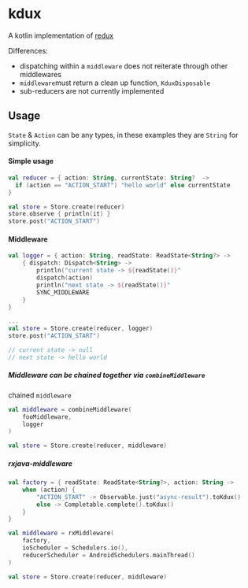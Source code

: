 # kdux

A kotlin implementation of [redux](https://redux.js.org/)

Differences:

- dispatching within a `middleware` does not reiterate through other middlewares
- `middleware`must return a clean up function, `KduxDisposable`
- sub-reducers are not currently implemented

## Usage

`State` & `Action` can be any types, in these examples they are `String` for simplicity.

#### Simple usage

```kotlin
val reducer = { action: String, currentState: String?  ->
  if (action == "ACTION_START") "hello world" else currentState
}

val store = Store.create(reducer)
store.observe { println(it) }
store.post("ACTION_START")
```


#### Middleware

```kotlin
val logger = { action: String, readState: ReadState<String?> ->
    { dispatch: Dispatch<String> ->
        println("current state -> ${readState()}"
        dispatch(action)
        println("next state -> ${readState()}"
        SYNC_MIDDLEWARE
    }
}

...
val store = Store.create(reducer, logger)
store.post("ACTION_START")

// current state -> null
// next state -> hello world
```

##### Middleware can be chained together via `combineMiddleware`

chained `middleware` 

```kotlin
val middleware = combineMiddleware(
    fooMiddleware,
    logger
)

val store = Store.create(reducer, middleware)
```

##### rxjava-middleware

```kotlin
val factory = { readState: ReadState<String?>, action: String ->
    when (action) {
        "ACTION_START" -> Observable.just("async-result").toKdux()
        else -> Completable.complete().toKdux()
    }
}

val middleware = rxMiddleware(
    factory, 
    ioScheduler = Schedulers.io(), 
    reducerScheduler = AndroidSchedulers.mainThread()
)

val store = Store.create(reducer, middleware)
```


